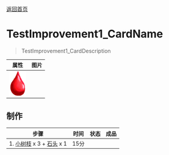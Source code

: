 [返回首页](index.md)  
# TestImprovement1_CardName  
> TestImprovement1_CardDescription  
  
  属性  |   图片   
 ----  |  ----:   
   |  ![](Sprite/BloodPressure.png)   
  
## 制作  
步骤  |  时间  |  状态  |  成品  
----  |  ----  |  ----  |  ----  
1. [小树枝](Sticks.md) x 3 + [石头](Stone.md) x 1  |  15分  |    |    
